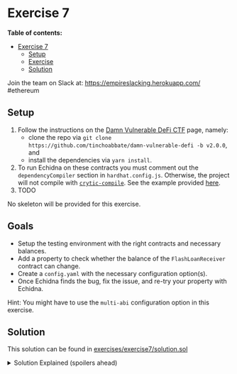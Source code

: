# Exercise 7

**Table of contents:**

- [Exercise 7](#exercise-7)
  - [Setup](#setup)
  - [Exercise](#exercise)
  - [Solution](#solution)

Join the team on Slack at: https://empireslacking.herokuapp.com/ #ethereum

## Setup

1. Follow the instructions on the [Damn Vulnerable DeFi CTF][ctf] page, namely:
    - clone the repo via `git clone https://github.com/tinchoabbate/damn-vulnerable-defi -b v2.0.0`, and
    - install the dependencies via `yarn install`.
2. To run Echidna on these contracts you must comment out the `dependencyCompiler` section in `hardhat.config.js`. Otherwise, the project will not compile with [`crytic-compile`](https://github.com/crytic/crytic-compile). See the example provided [here](./exercises/exercise7/example.hardhat.config.ts).
3. TODO

No skeleton will be provided for this exercise.

## Goals

- Setup the testing environment with the right contracts and necessary balances.
- Add a property to check whether the balance of the `FlashLoanReceiver` contract can change.
- Create a `config.yaml` with the necessary configuration option(s).
- Once Echidna finds the bug, fix the issue, and re-try your property with Echidna.

Hint: You might have to use the `multi-abi` configuration option in this exercise.
## Solution

This solution can be found in [exercises/exercise7/solution.sol](./exercises/exercise7/solution.sol)

[ctf]: https://www.damnvulnerabledefi.xyz/

<details>
<summary>Solution Explained (spoilers ahead)</summary>
TODO
</details>


